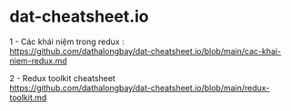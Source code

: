 # dat-cheatsheet.io

1 - Các khái niệm trong redux :  
https://github.com/dathalongbay/dat-cheatsheet.io/blob/main/cac-khai-niem-redux.md

2 - Redux toolkit cheatsheet  
https://github.com/dathalongbay/dat-cheatsheet.io/blob/main/redux-toolkit.md  


